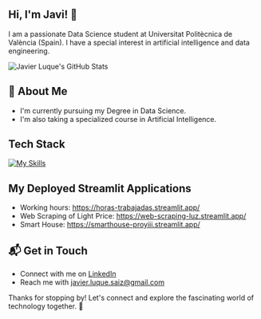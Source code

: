 ## Hi, I'm Javi! 👋

I am a passionate Data Science student at Universitat Politècnica de València (Spain). I have a special interest in artificial intelligence and data engineering.

![Javier Luque's GitHub Stats](https://github-readme-stats.vercel.app/api?username=JavierLuqueSaiz&theme=vue-dark&show_icons=true&hide_border=true&count_private=true)

## 🚀 About Me

- I'm currently pursuing my Degree in Data Science.
- I'm also taking a specialized course in Artificial Intelligence.

## Tech Stack
[![My Skills](https://skillicons.dev/icons?i=py,r,matlab,html,css,aws,anaconda,bash,bootstrap,cassandra,debian,docker,git,heroku,latex,linux,mysql,notion,php,powershell,pycharm,sublime,sklearn,ubuntu,vscode,windows)](https://skillicons.dev)

## My Deployed Streamlit Applications

- Working hours: https://horas-trabajadas.streamlit.app/
- Web Scraping of Light Price: https://web-scraping-luz.streamlit.app/
- Smart House: https://smarthouse-proyiii.streamlit.app/

## 📬 Get in Touch

- Connect with me on [LinkedIn](https://www.linkedin.com/in/javierluquesaiz/)
- Reach me with javier.luque.saiz@gmail.com

Thanks for stopping by! Let's connect and explore the fascinating world of technology together. 🚀
